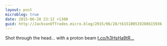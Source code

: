```yaml
---
layout: post
microblog: true
date: 2015-06-28 23:12 +1300
guid: http://JacksonOfTrades.micro.blog/2015/06/28/t615100519208615936.html
---
```

Shot through the head... with a proton beam [t.co/h3HsHa9tR...](http://t.co/h3HsHa9tRo)
